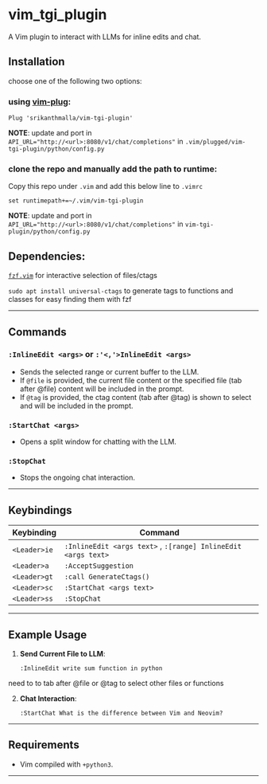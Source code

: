 # vim_tgi_plugin

A Vim plugin to interact with LLMs for inline edits and chat.

## Installation

choose one of the following two options:

### using [vim-plug](https://github.com/junegunn/vim-plug): 

`Plug 'srikanthmalla/vim-tgi-plugin'`

**NOTE**: update <url> and port in `API_URL="http://<url>:8080/v1/chat/completions"` in `.vim/plugged/vim-tgi-plugin/python/config.py` 

### clone the repo and manually add the path to runtime:

Copy this repo under `.vim` and add this below line to `.vimrc`

```
set runtimepath+=~/.vim/vim-tgi-plugin
```

**NOTE**: update <url> and port in `API_URL="http://<url>:8080/v1/chat/completions"` in `vim-tgi-plugin/python/config.py` 

## Dependencies:

[`fzf.vim`](https://github.com/junegunn/fzf.vim) for interactive selection of files/ctags

`sudo apt install universal-ctags` to generate tags to functions and classes for easy finding them with fzf

---

## Commands

### `:InlineEdit <args>` or `:'<,'>InlineEdit <args>`
- Sends the selected range or current buffer to the LLM.
- If `@file` is provided, the current file content or the specified file (tab after @file) content will be included in the prompt.
- If `@tag` is provided, the ctag content (tab after @tag) is shown to select and will  be included in the prompt.

### `:StartChat <args>`
- Opens a split window for chatting with the LLM.

### `:StopChat`
- Stops the ongoing chat interaction.

---

## Keybindings

| Keybinding    | Command            |
|---------------|--------------------|
| `<Leader>ie`  | `:InlineEdit <args text>` , `:[range] InlineEdit  <args text>`      |
| `<Leader>a`   | `:AcceptSuggestion`  |
| `<Leader>gt`  | `:call GenerateCtags()`     |
| `<Leader>sc`  | `:StartChat <args text>`        |
| `<Leader>ss`  | `:StopChat`          |

---

## Example Usage

1. **Send Current File to LLM**:
    ```vim
    :InlineEdit write sum function in python
    ```

need to to tab after @file or @tag to select other files or functions

2. **Chat Interaction**:
    ```vim
    :StartChat What is the difference between Vim and Neovim?
    ```

---

## Requirements

- Vim compiled with `+python3`.

---
